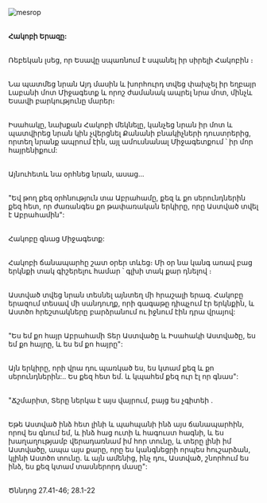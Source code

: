 ![mesrop](https://volamar.ru/audio_video/foto/01/detbible/B52.BMP)

\
**Հակոբի Երազը:**

\
Ռեբեկան լսեց, որ Եսավը սպառնում է սպանել իր սիրելի Հակոբին ։

\
Նա պատմեց նրան Այդ մասին և խորհուրդ տվեց փախչել իր եղբայր Լաբանի մոտ Միջագետք և որոշ ժամանակ ապրել նրա մոտ, մինչև Եսավի բարկությունը մարեր։

\
Իսահակը, նախքան Հակոբի մեկնելը, կանչեց նրան իր մոտ և պատվիրեց նրան կին չվերցնել Քանանի բնակիչների դուստրերից, որտեղ նրանք ապրում էին, այլ ամուսնանալ Միջագետքում ՝ իր մոր հայրենիքում:

\
Այնուհետև նա օրհնեց նրան, ասաց...

\
"Եվ թող քեզ օրհնություն տա Աբրահամը, քեզ և քո սերունդներին քեզ հետ, որ ժառանգես քո թափառական երկիրը, որը Աստված տվել է Աբրահամին":

\
Հակոբը գնաց Միջագետք:

\
Հակոբի ճանապարհը շատ օրեր տևեց։ Մի օր նա կանգ առավ բաց երկնքի տակ գիշերելու համար ՝ գլխի տակ քար դնելով ։

\
Աստված տվեց նրան տեսնել այնտեղ մի հրաշալի երազ. Հակոբը երազում տեսավ մի սանդուղք, որի գագաթը դիպչում էր երկնքին, և Աստծո հրեշտակները բարձրանում ու իջնում էին դրա վրայով:

\
"Ես եմ քո հայր Աբրահամի Տեր Աստվածը և Իսահակի Աստվածը, ես եմ քո հայրը, և ես եմ քո հայրը":

\
Այն երկիրը, որի վրա դու պառկած ես, ես կտամ քեզ և քո սերունդներին:.. Ես քեզ հետ եմ. և կպահեմ քեզ ուր էլ որ գնաս":

\
"Ճշմարիտ, Տերը ներկա է այս վայրում, բայց ես չգիտեի .

\
Եթե Աստված ինձ հետ լինի և պահպանի ինձ այս ճանապարհին, որով ես գնում եմ, և ինձ հաց ուտի և հագուստ հագնի, և ես խաղաղությամբ վերադառնամ իմ հոր տունը, և տերը լինի իմ Աստվածը, ապա այս քարը, որը ես կանգնեցրի որպես հուշարձան, կլինի Աստծո տունը. և այն ամենից, ինչ դու, Աստված, շնորհում ես ինձ, ես քեզ կտամ տասներորդ մասը":

\
Ծննդոց 27.41-46; 28.1-22
